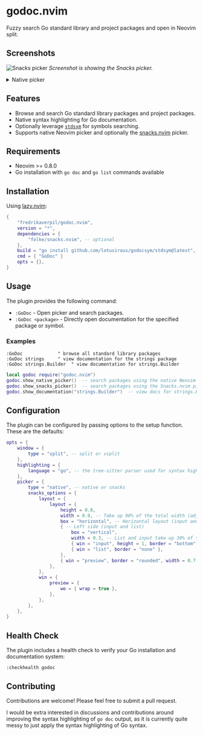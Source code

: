 # godoc.nvim

Fuzzy search Go standard library and project packages and open in Neovim split.

## Screenshots

![Snacks picker](https://github.com/user-attachments/assets/f1b4270d-76d0-4823-a090-ad3275ecbebf)
_Screenshot is showing the Snacks picker._

<details>
<summary>Native picker</summary>

![Native picker](https://github.com/user-attachments/assets/7b875776-a098-43a2-a49e-9cfb31cb6eed)

</details>

## Features

- Browse and search Go standard library packages and project packages.
- Native syntax highlighting for Go documentation.
- Optionally leverage [`stdsym`](https://github.com/lotusirous/gostdsym) for
  symbols searching.
- Supports native Neovim picker and optionally the
  [snacks.nvim](https://github.com/folke/snacks.nvim) picker.

## Requirements

- Neovim >= 0.8.0
- Go installation with `go doc` and `go list` commands available

## Installation

Using [lazy.nvim](https://github.com/folke/lazy.nvim):

```lua
{
    "fredrikaverpil/godoc.nvim",
    version = "*",
    dependencies = {
        "folke/snacks.nvim", -- optional
    },
    build = "go install github.com/lotusirous/godocsym/stdsym@latest", -- optional
    cmd = { "GoDoc" }
    opts = {},
}
```

## Usage

The plugin provides the following command:

- `:GoDoc` - Open picker and search packages.
- `:GoDoc <package>` - Directly open documentation for the specified package or
  symbol.

### Examples

```vim
:GoDoc             " browse all standard library packages
:GoDoc strings     " view documentation for the strings package
:GoDoc strings.Builder  " view documentation for strings.Builder
```

```lua
local godoc require("godoc.nvim")
godoc.show_native_picker()  -- search packages using the native Neovim picker
godoc.show_snacks_picker()  -- search packages using the Snacks.nvim picker
godoc.show_documentation("strings.Builder")  -- view docs for strings.Builder
```

## Configuration

The plugin can be configured by passing options to the setup function. These are
the defaults:

```lua
opts = {
    window = {
        type = "split", -- split or vsplit
    },
    highlighting = {
        language = "go", -- the tree-sitter parser used for syntax highlighting
    },
    picker = {
        type = "native", -- native or snacks
        snacks_options = {
            layout = {
                layout = {
                    height = 0.8,
                    width = 0.9, -- Take up 90% of the total width (adjust as needed)
                    box = "horizontal", -- Horizontal layout (input and list on the left, preview on the right)
                    { -- Left side (input and list)
                        box = "vertical",
                        width = 0.3, -- List and input take up 30% of the width
                        { win = "input", height = 1, border = "bottom" },
                        { win = "list", border = "none" },
                    },
                    { win = "preview", border = "rounded", width = 0.7 }, -- Preview window takes up 70% of the width
                },
            },
            win = {
                preview = {
                    wo = { wrap = true },
                },
            },
        },
    },
}
```

## Health Check

The plugin includes a health check to verify your Go installation and
documentation system:

```vim
:checkhealth godoc
```

## Contributing

Contributions are welcome! Please feel free to submit a pull request.

I would be extra interested in discussions and contributions around improving
the syntax highlighting of `go doc` output, as it is currently quite messy to
just apply the syntax highlighting of Go syntax.
